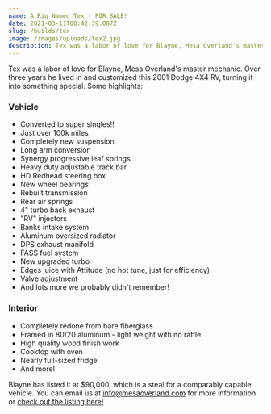 ```yaml
---
name: A Rig Named Tex - FOR SALE!
date: 2021-03-11T00:42:39.087Z
slug: /builds/tex
image: /images/uploads/tex2.jpg
description: Tex was a labor of love for Blayne, Mesa Overland's master mechanic...
---
```

Tex was a labor of love for Blayne, Mesa Overland's master mechanic. Over three years he lived in and customized this 2001 Dodge 4X4 RV, turning it into something special. Some highlights:

### Vehicle

* Converted to super singles!!
* Just over 100k miles
* Completely new suspension
* Long arm conversion
* Synergy progressive leaf springs
* Heavy duty adjustable track bar
* HD Redhead steering box
* New wheel bearings
* Rebuilt transmission
* Rear air springs
* 4" turbo back exhaust
* "RV" injectors
* Banks intake system
* Aluminum oversized radiator
* DPS exhaust manifold
* FASS fuel system
* New upgraded turbo
* Edges juice with Attitude (no hot tune, just for efficiency)
* Valve adjustment
* And lots more we probably didn't remember!

### Interior

* Completely redone from bare fiberglass
* Framed in 80/20 aluminum - light weight with no rattle
* High quality wood finish work
* Cooktop with oven
* Nearly full-sized fridge
* And more!

Blayne has listed it at $90,000, which is a steal for a comparably capable vehicle. You can email us at info@mesaoverland.com for more information or [check out the listing here!](https://www.facebook.com/marketplace/item/3637139073033190/)
